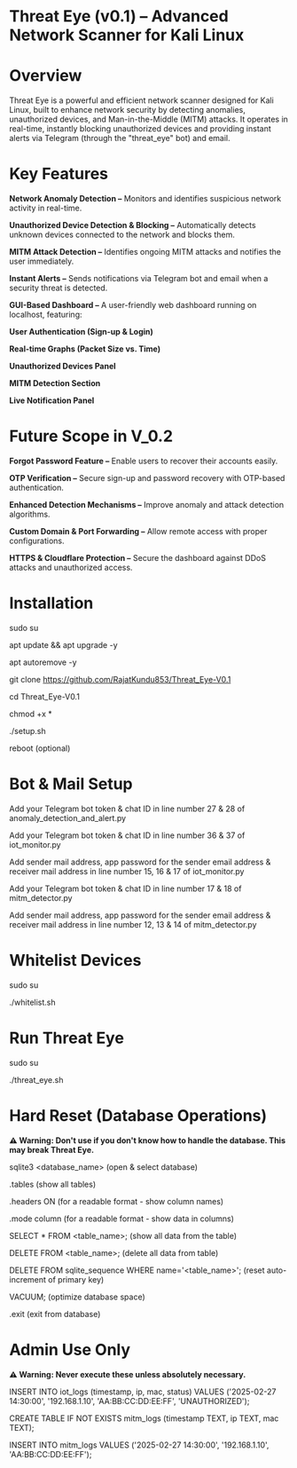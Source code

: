 # Threat Eye (v0.1) – Advanced Network Scanner for Kali Linux
# Overview

Threat Eye is a powerful and efficient network scanner designed for Kali Linux, built to enhance network security by detecting anomalies, unauthorized devices, and Man-in-the-Middle (MITM) attacks. It operates in real-time, instantly blocking unauthorized devices and providing instant alerts via Telegram (through the "threat_eye" bot) and email.

# Key Features

**Network Anomaly Detection  –** Monitors and identifies suspicious network activity in real-time.

**Unauthorized Device Detection & Blocking –** Automatically detects unknown devices connected to the network and blocks them.

**MITM Attack Detection –** Identifies ongoing MITM attacks and notifies the user immediately.

**Instant Alerts –** Sends notifications via Telegram bot and email when a security threat is detected.

**GUI-Based Dashboard –** A user-friendly web dashboard running on localhost, featuring:

**User Authentication (Sign-up & Login)**

**Real-time Graphs (Packet Size vs. Time)**

**Unauthorized Devices Panel**

**MITM Detection Section**

**Live Notification Panel**

# Future Scope in V_0.2

**Forgot Password Feature –** Enable users to recover their accounts easily.

**OTP Verification –** Secure sign-up and password recovery with OTP-based authentication.

**Enhanced Detection Mechanisms –** Improve anomaly and attack detection algorithms.

**Custom Domain & Port Forwarding –** Allow remote access with proper configurations.

**HTTPS & Cloudflare Protection –** Secure the dashboard against DDoS attacks and unauthorized access.

# Installation

sudo su

apt update && apt upgrade -y

apt autoremove -y

git clone https://github.com/RajatKundu853/Threat_Eye-V0.1

cd Threat_Eye-V0.1

chmod +x *

./setup.sh

reboot (optional)

# Bot & Mail Setup

Add your Telegram bot token & chat ID in line number 27 & 28 of anomaly_detection_and_alert.py

Add your Telegram bot token & chat ID in line number 36 & 37 of iot_monitor.py

Add sender mail address, app password for the sender email address & receiver mail address in line number 15, 16 & 17 of iot_monitor.py

Add your Telegram bot token & chat ID in line number 17 & 18 of mitm_detector.py

Add sender mail address, app password for the sender email address & receiver mail address in line number 12, 13 & 14 of mitm_detector.py

# Whitelist Devices

sudo su

./whitelist.sh

# Run Threat Eye

sudo su

./threat_eye.sh

# Hard Reset (Database Operations)

**⚠️ Warning: Don't use if you don't know how to handle the database. This may break Threat Eye.**

sqlite3 <database_name>  (open & select database)

.tables  (show all tables)

.headers ON  (for a readable format - show column names)

.mode column  (for a readable format - show data in columns)

SELECT * FROM <table_name>;  (show all data from the table)

DELETE FROM <table_name>;  (delete all data from table)

DELETE FROM sqlite_sequence WHERE name='<table_name>';  (reset auto-increment of primary key)

VACUUM;  (optimize database space)

.exit  (exit from database)

# Admin Use Only

**⚠️ Warning: Never execute these unless absolutely necessary.**

INSERT INTO iot_logs (timestamp, ip, mac, status) VALUES ('2025-02-27 14:30:00', '192.168.1.10', 'AA:BB:CC:DD:EE:FF', 'UNAUTHORIZED');

CREATE TABLE IF NOT EXISTS mitm_logs (timestamp TEXT, ip TEXT, mac TEXT);

INSERT INTO mitm_logs VALUES ('2025-02-27 14:30:00', '192.168.1.10', 'AA:BB:CC:DD:EE:FF');



